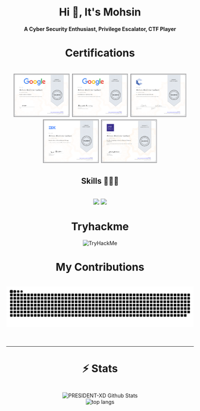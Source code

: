 <h1 align="center">Hi 👋, It's Mohsin</h1>
<h4 align="center">A Cyber Security Enthusiast, Privilege Escalator, CTF Player</h4>

<div align="center">
  <h1>Certifications<h1>
  <img src="assets/python-google.png" alt="Python" width="150">
  <img src="assets/cybersecurity.png" alt="Cyber" width="150">
  <img src="assets/Cpp.png" alt="Cpluscplus" width="150">
  <img src="assets/IBM.png" alt="Networking" width="150">
  <img src="assets/bash.png" alt="Bash" width="150">
</div>

<h2 align="center">Skills 👨🏻‍🔬</h2>
<br/>
<div align="center">
    <img src="https://skillicons.dev/icons?i=git,github,c,cpp,bash,python,html,css,javascript" />
    <img src="https://skillicons.dev/icons?i=nodejs,vscode,linux,docker,kubernetes" /><br> <!-- react,firebase,figma,mongodb,flask,mysqltypescript,express,mongodb,r, -->
</div>

<div align="center">
  <h1>Tryhackme</h1>
  <img src="https://tryhackme-badges.s3.amazonaws.com/President..png" alt="TryHackMe">
</div>


<div align="center">
  <h1>My Contributions</h1>
  <br>
  <img alt="snake eating my contributions" src="https://raw.githubusercontent.com/salesp07/salesp07/output/github-contribution-grid-snake.svg" />
  <br/><br/><br/>
</div>

---

<div align="center">
  <h1>⚡ Stats</h1>
  <br>
  <img src="https://github-readme-stats.vercel.app/api?username=PRESIDENT-XD&include_all_commits=true&count_private=true&show_icons=true&line_height=20&title_color=7A7ADB&icon_color=2234AE&text_color=D3D3D3&bg_color=0,000000,130F40" alt="PRESIDENT-XD Github Stats">
  <br/>
  <img width="325" src="https://github-readme-stats-salesp07.vercel.app/api/top-langs/?username=president-xd&hide=HTML&langs_count=10&layout=compact&theme=react&border_radius=10&size_weight=0.5&title_color=7A7ADB&icon_color=2234AE&text_color=D3D3D3&bg_color=0,000000,130F40&count_weight=0.5&exclude_repo=github-readme-stats" alt="top langs" />
</div>
